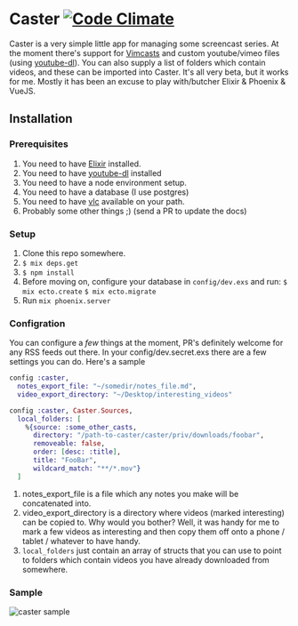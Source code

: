 # Caster [![Code Climate](https://codeclimate.com/github/patrickdavey/caster.png)](https://codeclimate.com/github/patrickdavey/caster)

Caster is a very simple little app for managing some screencast series. At the moment there's support for [Vimcasts](http://vimcasts.org) and custom youtube/vimeo files (using [youtube-dl](https://rg3.github.io/youtube-dl/)). You can also supply a list of folders which contain videos, and these can be imported into Caster. It's all very beta, but it works for me. Mostly it has been an excuse to play with/butcher Elixir & Phoenix & VueJS.

## Installation

### Prerequisites
1. You need to have [Elixir](http://elixir-lang.org/) installed.
2. You need to have [youtube-dl](https://rg3.github.io/youtube-dl/) installed
3. You need to have a node environment setup.
3. You need to have a database (I use postgres)
3. You need to have [vlc](http://www.videolan.org/index.html) available on your path.
4. Probably some other things ;) (send a PR to update the docs)

### Setup
1. Clone this repo somewhere.
2. `$ mix deps.get`
3. `$ npm install`
4. Before moving on, configure your database in `config/dev.exs` and run:
    `$ mix ecto.create`
    `$ mix ecto.migrate`
5. Run `mix phoenix.server`

### Configration

You can configure a _few_ things at the moment, PR's definitely welcome for any RSS feeds out there. In your config/dev.secret.exs there are a few settings you can do.  Here's a sample

```elixir
config :caster,
  notes_export_file: "~/somedir/notes_file.md",
  video_export_directory: "~/Desktop/interesting_videos"

config :caster, Caster.Sources,
  local_folders: [
    %{source: :some_other_casts,
      directory: "/path-to-caster/caster/priv/downloads/foobar",
      removeable: false,
      order: [desc: :title],
      title: "FooBar",
      wildcard_match: "**/*.mov"}
  ]
```

1. notes_export_file is a file which any notes you make will be concatenated into.
2. video_export_directory is a directory where videos (marked interesting) can be copied to. Why would you bother? Well, it was handy for me to mark a few videos as interesting and then copy them off onto a phone / tablet / whatever to have handy.
3. `local_folders` just contain an array of structs that you can use to point to folders which contain videos you have already downloaded from somewhere.

### Sample
![caster sample](https://media.giphy.com/media/xUA7bgP2YXOBomUGD6/giphy.gif)
